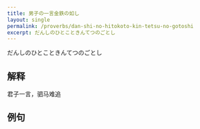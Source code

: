 ```yaml
---
title: 男子の一言金鉄の如し
layout: single
permalink: /proverbs/dan-shi-no-hitokoto-kin-tetsu-no-gotoshi
excerpt: だんしのひとこときんてつのごとし
---
```


だんしのひとこときんてつのごとし

## 解释

君子一言，驷马难追

## 例句

